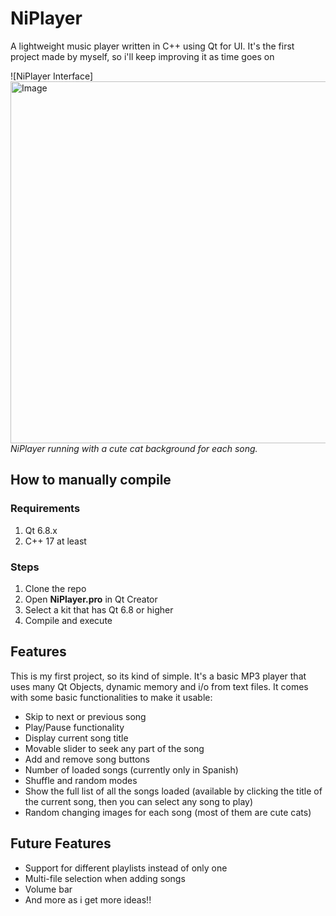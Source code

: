 # NiPlayer
A lightweight music player written in C++ using Qt for UI. 
It's the first project made by myself, so i'll keep improving it as time goes on

![NiPlayer Interface]<img width="695" height="579" alt="Image" src="https://github.com/user-attachments/assets/96925fdd-8ca9-49bd-a3bc-d68b25a2a25c" />
*NiPlayer running with a cute cat background for each song.*

## How to manually compile
### Requirements
1. Qt 6.8.x
2. C++ 17 at least
### Steps 
1. Clone the repo
2. Open **NiPlayer.pro** in Qt Creator
3. Select a kit that has Qt 6.8 or higher
4. Compile and execute

## Features

This is my first project, so its kind of simple. It's a basic MP3 player that uses many Qt Objects, dynamic memory and i/o from text files. It comes with some basic functionalities to make it usable:

- Skip to next or previous song
- Play/Pause functionality
- Display current song title
- Movable slider to seek any part of the song
- Add and remove song buttons
- Number of loaded songs (currently only in Spanish)
- Shuffle and random modes
- Show the full list of all the songs loaded (available by clicking the title of the current song, then you can select any song to play)
- Random changing images for each song (most of them are cute cats)

## Future Features

- Support for different playlists instead of only one
- Multi-file selection when adding songs
- Volume bar
- And more as i get more ideas!!

